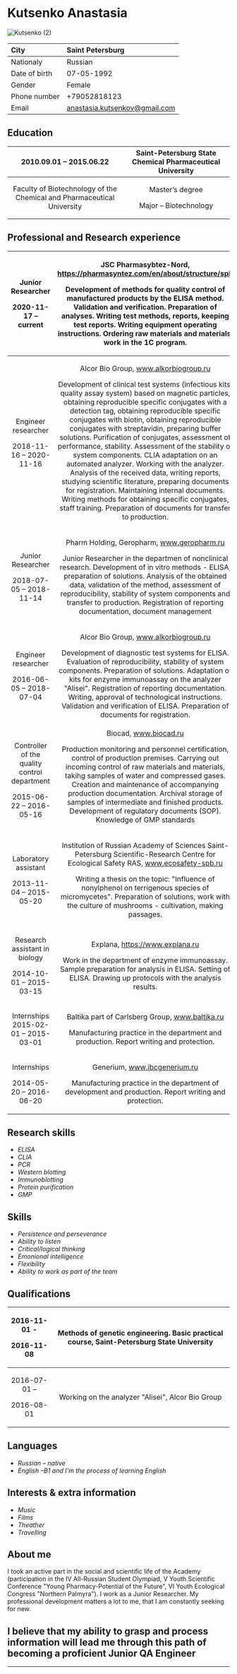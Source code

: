 ﻿# Kutsenko Anastasia  
 
![Kutsenko (2)](https://user-images.githubusercontent.com/86299064/130675047-ef7c3738-6803-4ae1-a45b-ed14fdf19aad.jpg)


City|Saint Petersburg
| :--|:--
Nationaly|Russian
Date of birth |07-05-1992
Gender |Female
Phone number|+79052818123
Email|anastasia.kutsenkov@gmail.com


## Education

 
2010.09.01 – 2015.06.22|Saint-Petersburg State Chemical Pharmaceutical University
 :-: | :-:
Faculty of Biotechnology of the Chemical and Pharmaceutical University|<p>Master’s degree</p><p>Major – Biotechnology</p>


## Professional and Research experience


|<p>Junior Researcher</p><p>2020-11-17 –current</p>|<p>JSC Pharmasybtez-Nord, https://pharmasyntez.com/en/about/structure/spb</p><p>Development of methods for quality control of manufactured products by the ELISA method. Validation and verification. Preparation of analyses. Writing test methods, reports, keeping test reports. Writing equipment operating instructions. Ordering raw materials and materials, work in the 1C program.</p>|Saint-Petersburg|
| :-:|:-:| :-:|
|<p>Еngineer researcher</p><p>2018-11-16 – 2020-11-16</p>|<p>Alcor Bio Group, www.alkorbiogroup.ru</p><p>Development of clinical test systems (infectious kits, quality assay system) based on magnetic particles, obtaining reproducible specific conjugates with a detection tag, obtaining reproducible specific conjugates with biotin, obtaining reproducible conjugates with streptavidin, preparing buffer solutions. Purification of conjugates, assessment of performance, stability. Assessment of the stability of system components. CLIA  adaptation on an automated analyzer. Working with the analyzer. Analysis of the received data, writing reports, studying scientific literature, preparing documents for registration. Maintaining internal documents. Writing methods for obtaining specific conjugates, staff training. Preparation of documents for transfer to production.</p>|Saint-Petersburg|
|<p>Junior Researcher</p><p>2018-07-05 – 2018-11-14</p>|<p>Pharm Holding, Geropharm, www.geropharm.ru</p><p>Junior Researcher in the departmen of nonclinical research. Development of in vitro methods - ELISA, preparation of solutions. Analysis of the obtained data, validation of the method, assessment of reproducibility, stability of system components and transfer to production. Registration of reporting documentation, document management</p>|Saint-Petersburg|
|<p>Еngineer researcher</p><p>2016-06-05 – 2018-07-04</p>|<p>Alcor Bio Group, www.alkorbiogroup.ru</p><p>Development of diagnostic test systems for ELISA. Evaluation of reproducibility, stability of system components. Preparation of solutions. Adaptation of kits for enzyme immunoassay on the analyzer "Alisei". Registration of reporting documentation. Writing, approval of technological instructions. Validation and verification of ELISA. Preparation of documents for registration.</p>|Saint-Petersburg|
|<p>Сontroller of the quality control department</p><p>2015-06-22 – 2016-05-16</p>|Biocad, www.biocad.ru</p><p>Production monitoring and personnel certification, control of production premises. Carrying out incoming control of raw materials and materials, takihg samples of water and compressed gases. Creation and maintenance of accompanying production documentation. Archival storage of samples of intermediate and finished products. Development of regulatory documents (SOP). Knowledge of GMP standards</p><p></p>|Saint- Petersburg|
|<p>Laboratory assistant</p><p>2013-11-04 – 2015-05-20</p>|<p>Institution of Russian Academy of Sciences Saint-Petersburg Scientific-Research Centre for Ecological Safety RAS, www.ecosafety-spb.ru</p><p>Writing a thesis on the topic: "Influence of nonylphenol on terrigenous species of micromycetes". Preparation of solutions, work with the culture of mushrooms - cultivation, making passages.</p>|Saint-Petersburg|
|<p>Research assistant in biology</p><p>2014-10-01 – 2015-03-15</p>|<p>Explana, https://www.explana.ru</p><p></p><p>Work in the department of enzyme immunoassay. Sample preparation for analysis in ELISA. Setting of ELISA. Drawing up protocols with the analysis results.</p><p></p>|Saint Petersburg|
|Internships 2015-02-01 – 2015-03-01|<p>Baltika part of Carlsberg Group, www.baltika.ru</p><p>Manufacturing practice in the department and production. Report writing and protection.</p>|Saint-Petersburg|
|<p>Internships </p><p>2014-05-20 – 2016-06-20</p>|<p>Generium, www.ibcgenerium.ru</p><p>Manufacturing practice in the department of development and production. Report writing and protection.</p>|Moscow|

## Research skills
- *ELISA*
- *CLIA*
- *PCR*
- *Western blotting*
- *Immunoblotting*
- *Protein purification*
 - *GMP*


## Skills
- *Persistence and perseverance*
- *Ability to listen*
- *Critical/logical thinking*
- *Emonional intelligence*
- *Flexibility*
- *Ability to work as part of the team*


## Qualifications
|<p>2016-11-01 -</p>2016-11-08</p>|Methods of genetic engineering. Basic practical course, Saint-Petersburg State University|
| :-: | :-: |
|<p>2016-07-01 –</p><p> 2016-08-01</p>|Working on the analyzer "Alisei", Alcor Bio Group|


## Languages
- *Russian – native*
- *English –B1 and I'm the process of learning English* 


## Interests & extra information
- *Music*
- *Films* 
- *Theather*
- *Travelling*


## **About me**
I took an active part in the social and scientific life of the Academy (participation in the IV All-Russian Student Olympiad, V Youth Scientific Conference "Young Pharmacy-Potential of the Future", VI Youth Ecological Congress "Northern Palmyra"). I work as a Junior Researcher. My professional development matters a lot to me, that I am constantly seeking for new. 
 
## **I believe that my ability to grasp and process information will lead me through this path of becoming a proficient Junior QA Engineer**

----
